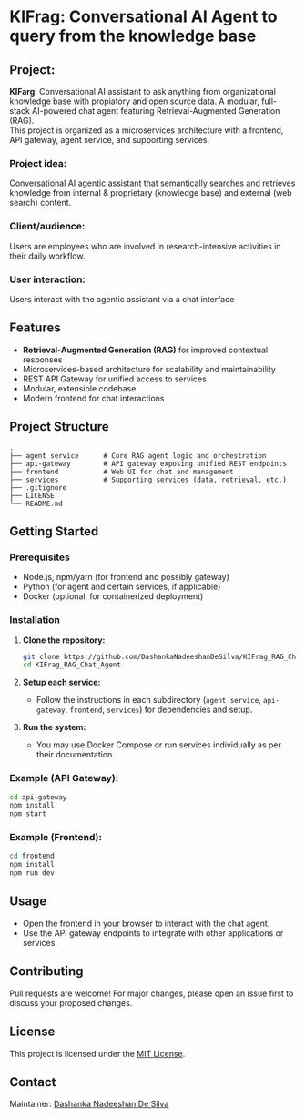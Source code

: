 # KIFrag: Conversational AI Agent to query from the knowledge base

## Project:
**KIFarg**: Conversational AI assistant to ask anything from organizational knowledge base with propiatory and open source data. A modular, full-stack AI-powered chat agent featuring Retrieval-Augmented Generation (RAG).  
This project is organized as a microservices architecture with a frontend, API gateway, agent service, and supporting services.

### Project idea: 
Conversational AI agentic assistant that semantically searches and retrieves knowledge from internal & proprietary (knowledge base) and external (web search) content.

### Client/audience: 
Users are employees who are  involved in research-intensive activities in their daily workflow.

### User interaction:
Users interact with the agentic assistant via a chat interface

## Features

- **Retrieval-Augmented Generation (RAG)** for improved contextual responses
- Microservices-based architecture for scalability and maintainability
- REST API Gateway for unified access to services
- Modular, extensible codebase
- Modern frontend for chat interactions

## Project Structure

```
.
├── agent service      # Core RAG agent logic and orchestration
├── api-gateway        # API gateway exposing unified REST endpoints
├── frontend           # Web UI for chat and management
├── services           # Supporting services (data, retrieval, etc.)
├── .gitignore
├── LICENSE
└── README.md
```

## Getting Started

### Prerequisites

- Node.js, npm/yarn (for frontend and possibly gateway)
- Python (for agent and certain services, if applicable)
- Docker (optional, for containerized deployment)

### Installation

1. **Clone the repository:**
   ```sh
   git clone https://github.com/DashankaNadeeshanDeSilva/KIFrag_RAG_Chat_Agent.git
   cd KIFrag_RAG_Chat_Agent
   ```

2. **Setup each service:**
   - Follow the instructions in each subdirectory (`agent service`, `api-gateway`, `frontend`, `services`) for dependencies and setup.

3. **Run the system:**
   - You may use Docker Compose or run services individually as per their documentation.

### Example (API Gateway):

```sh
cd api-gateway
npm install
npm start
```

### Example (Frontend):

```sh
cd frontend
npm install
npm run dev
```

## Usage

- Open the frontend in your browser to interact with the chat agent.
- Use the API gateway endpoints to integrate with other applications or services.

## Contributing

Pull requests are welcome! For major changes, please open an issue first to discuss your proposed changes.

## License

This project is licensed under the [MIT License](LICENSE).

## Contact

Maintainer: [Dashanka Nadeeshan De Silva](https://github.com/DashankaNadeeshanDeSilva)
